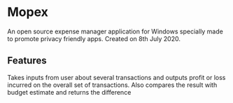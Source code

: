 # Mopex
An open source expense manager application for Windows specially made to promote privacy friendly apps. Created on 8th July 2020.

## Features
Takes inputs from user about several transactions and outputs profit or loss incurred on the overall set of transactions.
Also compares the result with budget estimate and returns the difference

